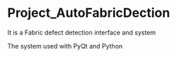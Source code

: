 # Project_AutoFabricDection

It is a Fabric defect detection interface and system

The system used with PyQt and Python
